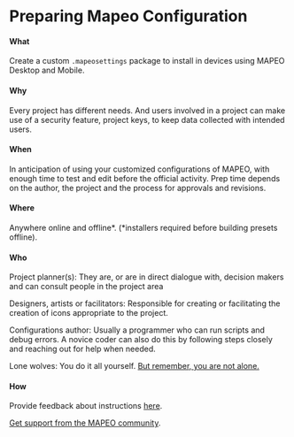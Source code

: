 # Preparing Mapeo Configuration

#### What

Create a custom `.mapeosettings` package to install in devices using MAPEO Desktop and Mobile.

#### Why

Every project has different needs. And users involved in a project can make use of a security feature, project keys, to keep data collected with intended users.

#### When

In anticipation of using your customized configurations of MAPEO, with enough time to test and edit before the official activity. Prep time depends on the author, the project and the process for approvals and revisions.

#### Where

Anywhere online and offline\*. \(\*installers required before building presets offline\).

#### Who

Project planner\(s\): They are, or are in direct dialogue with, decision makers and can consult people in the project area

Designers, artists or facilitators: Responsible for creating or facilitating the creation of icons appropriate to the project.

Configurations author: Usually a programmer who can run scripts and debug errors. A novice coder can also do this by following steps closely and reaching out for help when needed.

Lone wolves: You do it all yourself. [But remember, you are not alone. ](../get-support.md)

#### How

Provide feedback about instructions [here](https://github.com/digidem/mapeo-docs). 

[Get support from the MAPEO community](../get-support.md).

